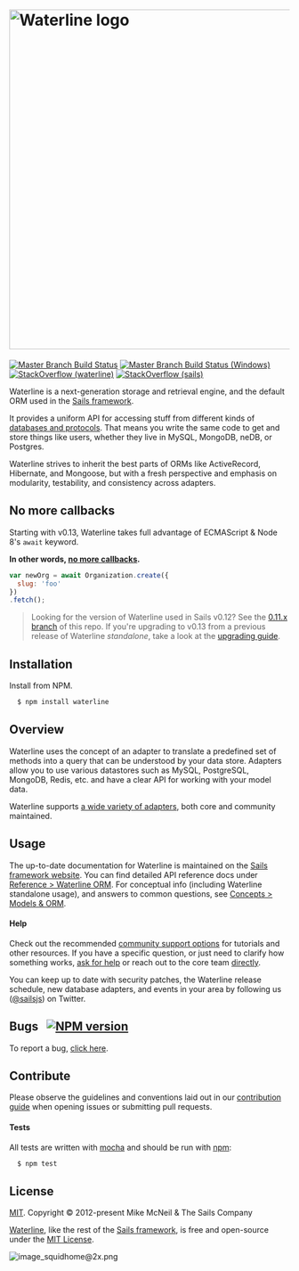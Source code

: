 # [<img title="waterline-logo" src="http://i.imgur.com/3Xqh6Mz.png" width="610px" alt="Waterline logo"/>](http://waterlinejs.org)

[![Master Branch Build Status](https://travis-ci.org/balderdashy/waterline.svg?branch=master)](https://travis-ci.org/balderdashy/waterline)
[![Master Branch Build Status (Windows)](https://ci.appveyor.com/api/projects/status/tdu70ax32iymvyq3?svg=true)](https://ci.appveyor.com/project/mikermcneil/waterline)
[![StackOverflow (waterline)](https://img.shields.io/badge/stackoverflow-waterline-blue.svg)]( http://stackoverflow.com/questions/tagged/waterline)
[![StackOverflow (sails)](https://img.shields.io/badge/stackoverflow-sails.js-blue.svg)]( http://stackoverflow.com/questions/tagged/sails.js)

Waterline is a next-generation storage and retrieval engine, and the default ORM used in the [Sails framework](https://sailsjs.com).

It provides a uniform API for accessing stuff from different kinds of [databases and protocols](https://sailsjs.com/documentation/concepts/extending-sails/adapters/available-adapters). That means you write the same code to get and store things like users, whether they live in MySQL, MongoDB, neDB, or Postgres.

Waterline strives to inherit the best parts of ORMs like ActiveRecord, Hibernate, and Mongoose, but with a fresh perspective and emphasis on modularity, testability, and consistency across adapters.

## No more callbacks

Starting with v0.13, Waterline takes full advantage of ECMAScript & Node 8's `await` keyword.

**In other words, [no more callbacks](https://gist.github.com/mikermcneil/c1028d000cc0cc8bce995a2a82b29245).**

```js
var newOrg = await Organization.create({
  slug: 'foo'
})
.fetch();
```

> Looking for the version of Waterline used in Sails v0.12?  See the [0.11.x branch](https://github.com/balderdashy/waterline/tree/0.11.x) of this repo.  If you're upgrading to v0.13 from a previous release of Waterline _standalone_, take a look at the [upgrading guide](http://sailsjs.com/documentation/upgrading/to-v-1-0).

## Installation
Install from NPM.

```bash
  $ npm install waterline
```

## Overview
Waterline uses the concept of an adapter to translate a predefined set of methods into a query that can be understood by your data store. Adapters allow you to use various datastores such as MySQL, PostgreSQL, MongoDB, Redis, etc. and have a clear API for working with your model data.

Waterline supports [a wide variety of adapters](http://sailsjs.com/documentation/concepts/extending-sails/adapters/available-adapters), both core and community maintained.

## Usage

The up-to-date documentation for Waterline is maintained on the [Sails framework website](http://sailsjs.com).
You can find detailed API reference docs under [Reference > Waterline ORM](http://sailsjs.com/documentation/reference/waterline-orm).  For conceptual info (including Waterline standalone usage), and answers to common questions, see [Concepts > Models & ORM](http://sailsjs.com/docs/concepts/extending-sails/adapters/custom-adapters).

#### Help

Check out the recommended [community support options](http://sailsjs.com/support) for tutorials and other resources.  If you have a specific question, or just need to clarify how something works, [ask for help](https://gitter.im/balderdashy/sails) or reach out to the core team [directly](http://sailsjs.com/flagship).

You can keep up to date with security patches, the Waterline release schedule, new database adapters, and events in your area by following us ([@sailsjs](https://twitter.com/sailsjs)) on Twitter.

## Bugs &nbsp; [![NPM version](https://badge.fury.io/js/waterline.svg)](http://npmjs.com/package/waterline)
To report a bug, [click here](http://sailsjs.com/bugs).

## Contribute
Please observe the guidelines and conventions laid out in our [contribution guide](http://sailsjs.com/documentation/contributing) when opening issues or submitting pull requests.

#### Tests
All tests are written with [mocha](https://mochajs.org/) and should be run with [npm](https://www.npmjs.com/):

``` bash
  $ npm test
```


## License
[MIT](http://sailsjs.com/license). Copyright © 2012-present Mike McNeil & The Sails Company

[Waterline](http://waterlinejs.org), like the rest of the [Sails framework](https://sailsjs.com), is free and open-source under the [MIT License](https://sailsjs.com/license).

![image_squidhome@2x.png](http://sailsjs.com/images/bkgd_squiddy.png)
